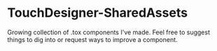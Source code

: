 # TouchDesigner-SharedAssets
Growing collection of .tox components I've made. Feel free to suggest things to dig into or request ways to improve a component.

